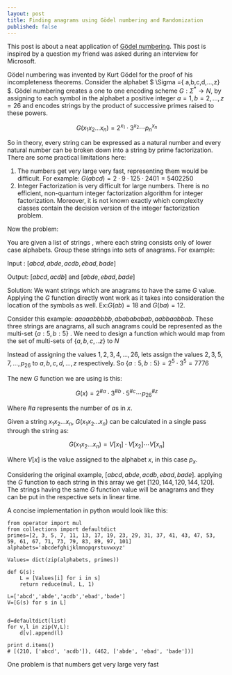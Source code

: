 ```yaml
---
layout: post
title: Finding anagrams using Gödel numbering and Randomization
published: false
---
```


This post is about a neat application of [Gödel numbering](https://en.wikipedia.org/wiki/G%C3%B6del_numbering). This post is inspired by a question my friend was asked during an interview for Microsoft. 


Gödel numbering was invented by Kurt Gödel for the proof of his incompleteness theorems. Consider the alphabet $ \Sigma =\{ a,b,c,d,...,z\} $. Gödel numbering creates a one to one encoding scheme $G: \Sigma^* \to N$, by assigning to each symbol in the alphabet a positive integer $a=1, b=2,...,z=26$ and encodes strings by the product of successive primes raised to these powers.


$$G(x_1x_2...x_n) = 2^{x_1} \cdot 3^{x_2} \cdots p_n^{x_n}$$


So in theory, every string can be expressed as a natural number and every natural number can be broken down into a string by prime factorization. There are some practical limitations here:


 1. The numbers get very large very fast, representing them would be difficult. For example: $G(abcd) = 2 \cdot 9 \cdot 125 \cdot 2401 = 5402250$
 2. Integer Factorization is very difficult for large numbers. There is no efficient, non-quantum integer factorization algorithm for integer factorization. Moreover, it is not known exactly which complexity classes contain the decision version of the integer factorization problem.

Now the problem:

You are given a list of strings , where each string consists only of lower case alphabets. Group these strings into sets of anagrams. For example:


Input : $[abcd,abde,acdb,ebad,bade]$


Output: $[abcd,acdb]$ and $[abde,ebad,bade]$

Solution:
We want strings which are anagrams to have the same $G$ value. Applying the $G$ function directly wont work as it takes into consideration the location of the symbols as well. Ex:$G(ab)=18$ and $G(ba)=12$.

Consider this example: $aaaaabbbbb,ababababab, aabbaabbab$. These three strings are anagrams, all such anagrams could be represented as the multi-set $\{a:5,b:5\}$ . We need to design a function which would map from the set of multi-sets of $\{a,b,c,..z\}$ to $N$

Instead of assigning the values $1,2,3,4,...,26$, lets assign the values $2,3,5,7,...,p_{26}$ to $a,b,c,d,...,z$ respectively. So $\{a:5,b:5\}=2^5\cdot3^5=7776$

The new $G$ function we are using is this:

$$
G(x) = 2^{ \#a} \cdot 3^{ \#b} \cdot 5^{ \#c} \cdots p_{26}^{\#z}
$$

Where $\#a$ represents the number of $a$s in $x$.

Given a string $x_1x_2...x_n$, $G(x_1x_2...x_n)$ can be calculated in a single pass through the string as:

$$G(x_1x_2...x_n) = V[x_1]\cdot V[x_2] \cdots V[x_n]$$

Where $V[x]$ is the value assigned to the alphabet $x$, in this case $p_x$.

Considering the original example,  $[abcd,abde,acdb,ebad,bade]$.
applying the $G$ function to each string in this array we get $[120,144,120,144,120]$.  The strings having the same $G$ function value will be anagrams and they can be put in the respective sets in linear time.

A concise implementation in python would look like this:

    from operator import mul
	from collections import defaultdict
	primes=[2, 3, 5, 7, 11, 13, 17, 19, 23, 29, 31, 37, 41, 43, 47, 53, 59, 61, 67, 71, 73, 79, 83, 89, 97, 101]
	alphabets='abcdefghijklmnopqrstuvwxyz'

	Values= dict(zip(alphabets, primes))

	def G(s):
		L = [Values[i] for i in s]
		return reduce(mul, L, 1)

	L=['abcd','abde','acdb','ebad','bade']
	V=[G(s) for s in L]


	d=defaultdict(list)
	for v,l in zip(V,L):
		d[v].append(l)

	print d.items()
	# [(210, ['abcd', 'acdb']), (462, ['abde', 'ebad', 'bade'])]

One problem is that numbers get very large very fast


